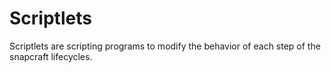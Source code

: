 # Scriptlets
Scriptlets are scripting programs to modify the behavior of each step of the snapcraft lifecycles.

